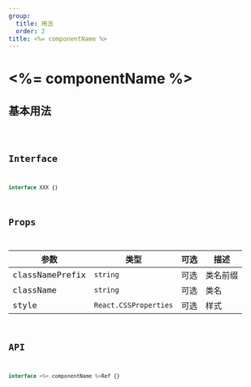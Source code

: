 ```yaml
---
group:
  title: 用法
  order: 2
title: <%= componentName %>
---
```


# <%= componentName %>

## 基本用法

<code src="../../examples/Basis.tsx" />

## Interface

```typescript
interface XXX {}
```

## Props

| 参数            | 类型                  | 可选 | 描述     |
|-----------------|-----------------------|------|----------|
| classNamePrefix | `string`              | 可选 | 类名前缀 |
| className       | `string`              | 可选 | 类名     |
| style           | `React.CSSProperties` | 可选 | 样式     |

## API

```typescript
interface <%= componentName %>Ref {}
```
